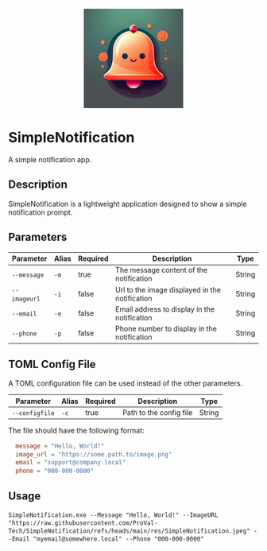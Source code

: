 <p align="center">
  <img src="./res/SimpleNotification.jpeg" alt="Simple Notification Icon" width="200">
  </p>

  # SimpleNotification

  A simple notification app.

  ## Description

  SimpleNotification is a lightweight application designed to show a simple notification prompt.

  ## Parameters

  | Parameter    | Alias | Required | Description                                    | Type   |
  | ------------ | ----- | -------- | ---------------------------------------------- | ------ |
  | `--message`  | `-m`  | true     | The message content of the notification        | String |
  | `--imageurl` | `-i`  | false    | Url to the image displayed in the notification | String |
  | `--email`    | `-e`  | false    | Email address to display in the notification   | String |
  | `--phone`    | `-p`  | false    | Phone number to display in the notification    | String |

  ## TOML Config File
  
  A TOML configuration file can be used instead of the other parameters.
  
  | Parameter      | Alias | Required | Description             | Type   |
  | -------------- | ----- | -------- | ----------------------- | ------ |
  | `--configfile` | `-c`  | true     | Path to the config file | String |
  
  The file should have the following format:

  ```toml
    message = "Hello, World!"
    image_url = "https://some.path.to/image.png"
    email = "support@company.local"
    phone = "000-000-0000"
  ```


  ## Usage

  ```shell
  SimpleNotification.exe --Message "Hello, World!" --ImageURL "https://raw.githubusercontent.com/ProVal-Tech/SimpleNotification/refs/heads/main/res/SimpleNotification.jpeg" --Email "myemail@somewhere.local" --Phone "000-000-0000"
  ```
